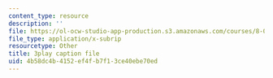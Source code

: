 ```yaml
---
content_type: resource
description: ''
file: https://ol-ocw-studio-app-production.s3.amazonaws.com/courses/8-01sc-classical-mechanics-fall-2016/4b58dc4b4152ef4fb7f13ce40ebe70ed_c15RtHXBVuQ.srt
file_type: application/x-subrip
resourcetype: Other
title: 3play caption file
uid: 4b58dc4b-4152-ef4f-b7f1-3ce40ebe70ed
---
```

